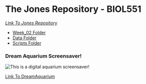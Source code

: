 # The Jones Repository - BIOL551 
[_Link To Jones Repository_](https://github.com/Biol551-CSUN/Jones)  
* [Week_02 Folder](https://github.com/Biol551-CSUN/Jones/tree/main/Week_02)
 * [Data Folder](https://github.com/Biol551-CSUN/Jones/tree/main/Week_02/Data)
 * [Scripts Folder](https://github.com/Biol551-CSUN/Jones/tree/main/Week_02/Scripts)

### Dream Aquarium Screensaver!
  
![This is a digital aquarium screensaver!][DreamAquarium]

[DreamAquarium]: https://dreamaquarium.com/images/moss_angeles_1024_B.jpg

[Link To DreamAquarium](https://dreamaquarium.com/)
